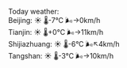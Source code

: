 Today weather:  
Beijing: ☀️ 🌡️-7°C 🌬️→0km/h  
Tianjin: ☀️ 🌡️+0°C 🌬️→11km/h  
Shijiazhuang: ☀️ 🌡️-6°C 🌬️↖4km/h  
Tangshan: ☀️ 🌡️-3°C 🌬️→10km/h  
